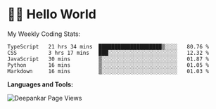 # 👋🏽 Hello World 

<!--![Deepankar's github stats](https://github-readme-stats.vercel.app/api?username=Deep-Codes&count_private=true&show_icons=true&theme=radical)-->
My Weekly Coding Stats:

<!--START_SECTION:waka-->
```text
TypeScript   21 hrs 34 mins  ████████████████████▒░░░░   80.76 % 
CSS          3 hrs 17 mins   ███░░░░░░░░░░░░░░░░░░░░░░   12.32 % 
JavaScript   30 mins         ▒░░░░░░░░░░░░░░░░░░░░░░░░   01.87 % 
Python       16 mins         ▒░░░░░░░░░░░░░░░░░░░░░░░░   01.05 % 
Markdown     16 mins         ▒░░░░░░░░░░░░░░░░░░░░░░░░   01.03 % 
```
<!--END_SECTION:waka-->

**Languages and Tools:**



<p align="left"> <img src="https://komarev.com/ghpvc/?username=Deep-Codes&label=Views&color=blue&style=plastic" alt="Deepankar Page Views" /> </p>
